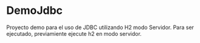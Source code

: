 # DemoJdbc
Proyecto demo para el uso de JDBC utilizando H2 modo Servidor. Para ser ejecutado, previamiente ejecute h2 en modo servidor.
